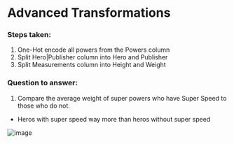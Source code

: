 # Advanced Transformations

### Steps taken: 
1. One-Hot encode all powers from the Powers column
2. Split Hero|Publisher column into Hero and Publisher
3. Split Measurements column into Height and Weight

### Question to answer:
1. Compare the average weight of super powers who have Super Speed to those who do not.
  - Heros with super speed way more than heros without super speed
   
![image](https://github.com/kassiedancer92/Applying_Advanced_Transformations/assets/133593433/b9ce636b-3a9d-4bc6-93b8-f6ff38f1d01c)
